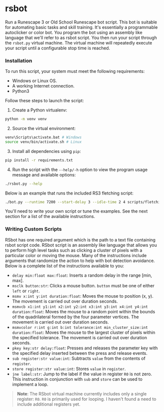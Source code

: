 # rsbot

Run a Runescape 3 or Old School Runescape bot script. This bot is suitable for
automating basic tasks and skill training. It's essentially a programmable
autoclicker or color bot. You program the bot using an assembly like language
that we'll refer to as rsbot script. You then run your script through the
`rsbot.py` virtual machine. The virtual machine will repeatedly execute your
script until a configurable stop time is reached.

### Installation

To run this script, your system must meet the following requirements:

- Windows or Linux OS.
- A working Internet connection.
- Python3

Follow these steps to launch the script:

1. Create a Python virtualenv:

```bash
python -m venv venv
```

2. Source the virtual environment:

```bash
venv\Scripts\activate.bat # Windows
source venv/bin/activate.sh # Linux
```

3. Install all dependencies using `pip`:

```bash
pip install -r requirements.txt
```

4. Run the script with the `--help/-h` option to view the program usage message
   and available options:

```bash
./rsbot.py --help
```

Below is an example that runs the included RS3 fletching script:

```bash
./bot.py --runtime 7200 --start-delay 3 --idle-time 2 4 scripts/fletching.rsbot
```

You'll need to write your own script or tune the examples. See the next section
for a list of the available instructions.

### Writing Custom Scripts

RSbot has one required argument which is the path to a text file containing
rsbot script code. RSbot script is an assembly like language that allows you to
perform high level tasks such as clicking a cluster of pixels with a particular
color or moving the mouse. Many of the instructions include arguments that
randomize the action to help with bot detection avoidance. Below is a complete
list of the instructions available to you:

- `delay min:float max:float`: Inserts a random delay in the range [min, max].
- `msclk button:str`: Clicks a mouse button. `button` must be one of either
  `left` or `right`.
- `msmv x:int y:int duration:float`: Moves the mouse to position (x, y). The
  movement is carried out over duration seconds.
- `msmvcb x1:int y1:int x2:int y2:int x3:int y3:int x4:int y4:int
duration:float`: Moves the mouse to a random point within the bounds of the
  quadrilateral formed by the four parameter vertices.
  The movement is carried out over duration seconds.
- `msmvcolor r:int g:int b:int tolerance:int min_cluster_size:int duration:float`: Moves the mouse to the largest cluster of pixels within the specified tolerance. The movement is carried out over duration seconds.
- `pkey key:str delay:float`: Presses and releases the parameter key with the
  specified delay inserted between the press and release events.
- `sub register:str value:int`: Subtracts `value` from the contents of
  `register`.
- `store register:str value:int`: Stores `value` in `register`.
- `jne label:str`: Jump to the label if the value in register `R0` is not zero.
  This instruction in conjunction with `sub` and `store` can be used to implement
  a loop.

> **Note**: The RSbot virtual machine currently includes only a single register:
> `R0`. `R0` is primarily used for looping. I haven't found a need to include
> additional registers yet.
